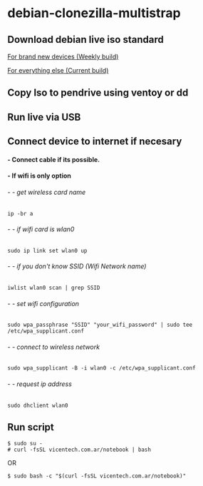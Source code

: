 # debian-clonezilla-multistrap

## Download debian live iso standard

[For brand new devices (Weekly build)](https://cdimage.debian.org/cdimage/weekly-live-builds/amd64/iso-hybrid/debian-live-testing-amd64-standard.iso)

[For everything else (Current build)](https://cdimage.debian.org/debian-cd/current-live/amd64/iso-hybrid/)

## Copy Iso to pendrive using ventoy or dd

## Run live via USB

## Connect device to internet if necesary

#### - Connect cable if its possible.

#### - If wifi is only option

###### - - get wireless card name

```
ip -br a
```

###### - - if wifi card is wlan0

```
sudo ip link set wlan0 up
```

###### - - if you don't know SSID (Wifi Network name)

```
iwlist wlan0 scan | grep SSID
```

###### - - set wifi configuration

```
sudo wpa_passphrase "SSID" "your_wifi_password" | sudo tee /etc/wpa_supplicant.conf
```

###### - - connect to wireless network

```
sudo wpa_supplicant -B -i wlan0 -c /etc/wpa_supplicant.conf
```

###### - - request ip address

```
sudo dhclient wlan0
```

## Run script

```
$ sudo su -
# curl -fsSL vicentech.com.ar/notebook | bash
```

OR

```
$ sudo bash -c "$(curl -fsSL vicentech.com.ar/notebook)"
```
